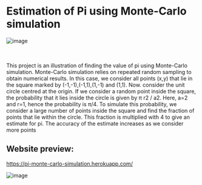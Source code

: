 # Estimation of Pi using Monte-Carlo simulation
![image](https://user-images.githubusercontent.com/62956111/174017674-1ccdffd7-b7c4-48f8-bde3-6e805adbb0fb.png)

<br><br>
 This project is an illustration of finding the value of pi using Monte-Carlo simulation. Monte-Carlo simulation relies on repeated random sampling to obtain numerical results. In this case, we consider all points (x,y) that lie in the square marked by (-1,-1),(-1,1),(1,-1) and (1,1). Now. consider the unit circle centred at the origin. If we consider a random point inside the square, the probability that it lies inside the circle is given by π r2 / a2. Here, a=2 and r=1, hence the probability is π/4. To simulate this probability, we consider a large number of points inside the square and find the fraction of points that lie within the circle. This fraction is multiplied with 4 to give an estimate for pi. The accuracy of the estimate increases as we consider more points


## Website preview:
https://pi-monte-carlo-simulation.herokuapp.com/

![image](https://user-images.githubusercontent.com/62956111/174020347-d6e29a3d-c44c-4594-a63a-b15033d18591.png)
